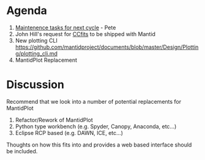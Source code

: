 Agenda
======

1. [Maintenence tasks for next cycle](https://github.com/mantidproject/documents/blob/master/Project-Management/TechnicalSteeringCommittee/reports/MaintenanceTasks.md) - Pete
2. John Hill's request for [CCfits](http://heasarc.gsfc.nasa.gov/fitsio/CCfits/) to be shipped with Mantid
3. New plotting CLI https://github.com/mantidproject/documents/blob/master/Design/Plotting/plotting_cli.md
4. MantidPlot Replacement

Discussion
==========

Recommend that we look into a number of potential replacements for MantidPlot
1. Refactor/Rework of MantidPlot
2. Python type workbench (e.g. Spyder, Canopy, Anaconda, etc...)
3. Eclipse RCP based (e.g. DAWN, ICE, etc...)

Thoughts on how this fits into and provides a web based interface should be included.


